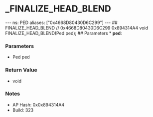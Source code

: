 # _FINALIZE_HEAD_BLEND

--- ns: PED aliases: ["0x4668D80430D6C299"] --- ## FINALIZE_HEAD_BLEND  // 0x4668D80430D6C299 0x894314A4 void FINALIZE_HEAD_BLEND(Ped ped);  ## Parameters * **ped**:

### Parameters
* Ped ped

### Return Value
* void

### Notes
* AP Hash: 0x0x894314A4
* Build: 323

